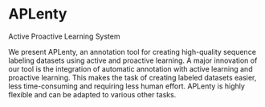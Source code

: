 # APLenty
Active Proactive Learning System

We present APLenty, an annotation tool for creating high-quality sequence labeling datasets using active and proactive learning.
A major innovation of our tool is the integration of automatic annotation with active learning and proactive learning.
This makes the task of creating labeled datasets easier, less time-consuming and requiring less human effort.
APLenty is highly flexible and can be adapted to various other tasks.
